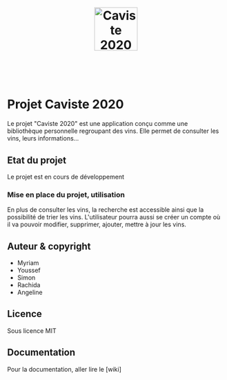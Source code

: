 <h1 align="center">
    <a href="index.html"><img src="logo/vin.png" alt="Caviste 2020" width="100"></a>
    <br>
    <br>
    <br>
</h1>
 
# Projet Caviste 2020

Le projet "Caviste 2020" est une application conçu comme une bibliothèque personnelle regroupant des vins.
Elle permet de consulter les vins, leurs informations...

## Etat du projet
Le projet est en cours de développement

### Mise en place du projet, utilisation
En plus de consulter les vins, la recherche est accessible ainsi que la possibilité de trier les vins. L'utilisateur pourra aussi se créer un compte où il va pouvoir modifier, supprimer, ajouter, mettre à jour les vins.

## Auteur & copyright
- Myriam
- Youssef
- Simon
- Rachida
- Angeline

## Licence
Sous licence MIT


## Documentation
Pour la documentation, aller lire le [wiki]


